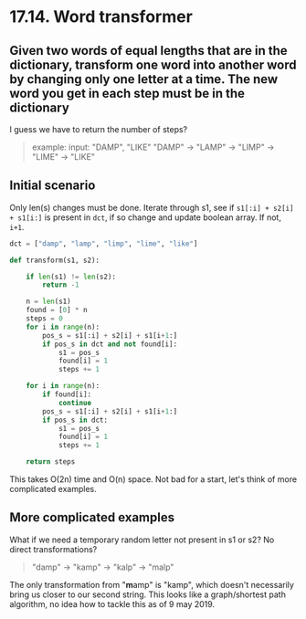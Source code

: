 # 17.14. Word transformer

## Given two words of equal lengths that are in the dictionary, transform one word into another word by changing only one letter at a time. The new word you get in each step must be in the dictionary

I guess we have to return the number of steps?

> example: input: "DAMP", "LIKE"
> "DAMP" -> "LAMP" -> "LIMP" -> "LIME" -> "LIKE"

## Initial scenario

Only len(s) changes must be done. Iterate through s1, see if `s1[:i] + s2[i] + s1[i:]` is present in `dct`, if so change and update boolean array. If not, `i+1`.

```python
dct = ["damp", "lamp", "limp", "lime", "like"]

def transform(s1, s2):

    if len(s1) != len(s2):
        return -1

    n = len(s1)
    found = [0] * n
    steps = 0
    for i in range(n):
        pos_s = s1[:i] + s2[i] + s1[i+1:]
        if pos_s in dct and not found[i]:
            s1 = pos_s
            found[i] = 1
            steps += 1

    for i in range(n):
        if found[i]:
            continue
        pos_s = s1[:i] + s2[i] + s1[i+1:]
        if pos_s in dct:
            s1 = pos_s
            found[i] = 1
            steps += 1

    return steps
```

This takes O(2n) time and O(n) space. Not bad for a start, let's think of more complicated examples.

## More complicated examples

What if we need a temporary random letter not present in s1 or s2? No direct transformations?

> "damp" -> "kamp" -> "kalp" -> "malp"

The only transformation from "**m**amp" is "kamp", which doesn't necessarily bring us closer to our second string. This looks like a graph/shortest path algorithm, no idea how to tackle this as of 9 may 2019.